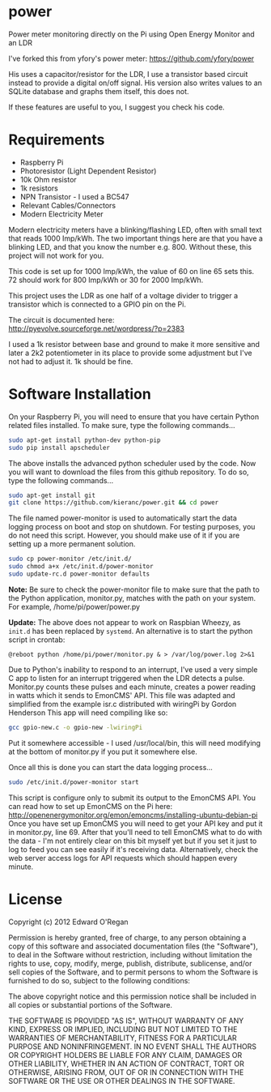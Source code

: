 power
=====

Power meter monitoring directly on the Pi using Open Energy Monitor and an LDR

I've forked this from yfory's power meter: https://github.com/yfory/power

His uses a capacitor/resistor for the LDR, I use a transistor based circuit instead to provide a digital on/off signal.
His version also writes values to an SQLite database and graphs them itself, this does not.

If these features are useful to you, I suggest you check his code.

# Requirements
* Raspberry Pi
* Photoresistor (Light Dependent Resistor)
* 10k Ohm resistor
* 1k resistors
* NPN Transistor - I used a BC547
* Relevant Cables/Connectors
* Modern Electricity Meter

Modern electricity meters have a blinking/flashing LED, often with small text that reads 1000 Imp/kWh. The two important things here are that you have a blinking LED, and that you know the number e.g. 800. Without these, this project will not work for you.

This code is set up for 1000 Imp/kWh, the value of 60 on line 65 sets this. 72 should work for 800 Imp/kWh or 30 for 2000 Imp/kWh.

This project uses the LDR as one half of a voltage divider to trigger a transistor which is connected to a GPIO pin on the Pi.

The circuit is documented here: http://pyevolve.sourceforge.net/wordpress/?p=2383

I used a 1k resistor between base and ground to make it more sensitive and later a 2k2 potentiometer in its place to provide some adjustment but I've not had to adjust it. 1k should be fine.

# Software Installation
On your Raspberry Pi, you will need to ensure that you have certain Python related files installed. To make sure, type the following commands...

```bash
sudo apt-get install python-dev python-pip
sudo pip install apscheduler
```

The above installs the advanced python scheduler used by the code.
Now you will want to download the files from this github repository. To do so, type the following commands...

```bash
sudo apt-get install git
git clone https://github.com/kieranc/power.git && cd power
```

The file named power-monitor is used to automatically start the data logging process on boot and stop on shutdown. For testing purposes, you do not need this script. However, you should make use of it if you are setting up a more permanent solution.

```bash
sudo cp power-monitor /etc/init.d/
sudo chmod a+x /etc/init.d/power-monitor
sudo update-rc.d power-monitor defaults
```

**Note:** Be sure to check the power-monitor file to make sure that the path to the Python application, monitor.py, matches with the path on your system. For example, /home/pi/power/power.py

**Update:** The above does not appear to work on Raspbian Wheezy, as `init.d` has been replaced by `systemd`. An alternative is to start the python script in crontab:
```
@reboot python /home/pi/power/monitor.py & > /var/log/power.log 2>&1
```

Due to Python's inability to respond to an interrupt, I've used a very simple C app to listen for an interrupt triggered when the LDR detects a pulse. Monitor.py counts these pulses and each minute, creates a power reading in watts which it sends to EmonCMS' API.
This file was adapted and simplified from the example isr.c distributed with wiringPi by Gordon Henderson
This app will need compiling like so:

```bash
gcc gpio-new.c -o gpio-new -lwiringPi
```

Put it somewhere accessible - I used /usr/local/bin, this will need modifying at the bottom of monitor.py if you put it somewhere else.

Once all this is done you can start the data logging process...

```bash
sudo /etc/init.d/power-monitor start
```

This script is configure only to submit its output to the EmonCMS API.
You can read how to set up EmonCMS on the Pi here: http://openenergymonitor.org/emon/emoncms/installing-ubuntu-debian-pi
Once you have set up EmonCMS you will need to get your API key and put it in monitor.py, line 69.
After that you'll need to tell EmonCMS what to do with the data - I'm not entirely clear on this bit myself yet but if you set it
just to log to feed you can see easily if it's receiving data. Alternatively, check the web server access logs for API requests
which should happen every minute.


# License

Copyright (c) 2012 Edward O'Regan

Permission is hereby granted, free of charge, to any person obtaining a copy of this software and associated documentation files (the "Software"), to deal in the Software without restriction, including without limitation the rights to use, copy, modify, merge, publish, distribute, sublicense, and/or sell copies of the Software, and to permit persons to whom the Software is furnished to do so, subject to the following conditions:

The above copyright notice and this permission notice shall be included in all copies or substantial portions of the Software.

THE SOFTWARE IS PROVIDED "AS IS", WITHOUT WARRANTY OF ANY KIND, EXPRESS OR IMPLIED, INCLUDING BUT NOT LIMITED TO THE WARRANTIES OF MERCHANTABILITY, FITNESS FOR A PARTICULAR PURPOSE AND NONINFRINGEMENT. IN NO EVENT SHALL THE AUTHORS OR COPYRIGHT HOLDERS BE LIABLE FOR ANY CLAIM, DAMAGES OR OTHER LIABILITY, WHETHER IN AN ACTION OF CONTRACT, TORT OR OTHERWISE, ARISING FROM, OUT OF OR IN CONNECTION WITH THE SOFTWARE OR THE USE OR OTHER DEALINGS IN THE SOFTWARE.
